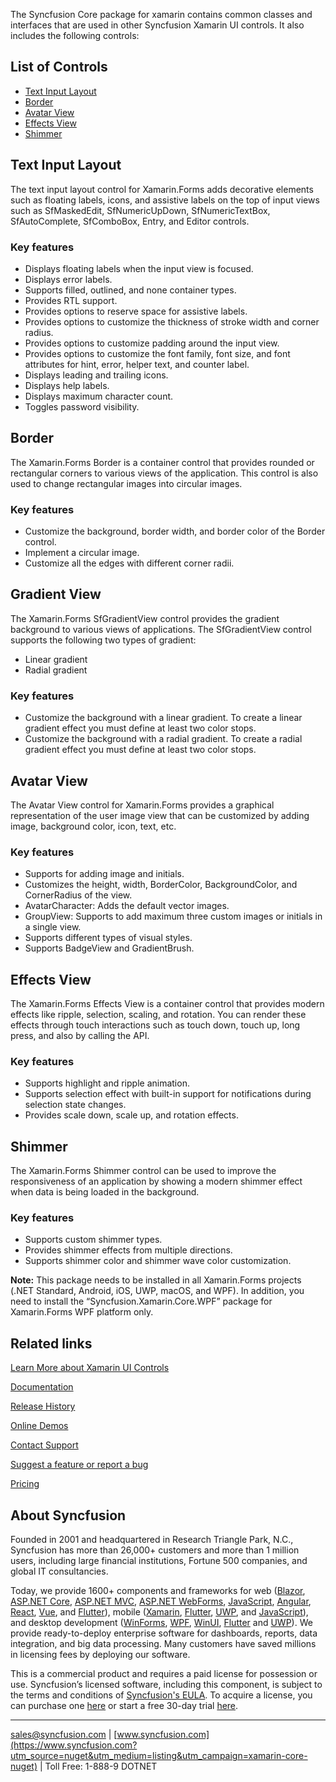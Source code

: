 The Syncfusion Core package for xamarin contains common classes and interfaces that are used in other Syncfusion Xamarin UI controls. It also includes the following controls:

## List of Controls

* [Text Input Layout](https://www.syncfusion.com/xamarin-ui-controls/xamarin-text-input-layout?utm_source=nuget&utm_medium=listing&utm_campaign=xamarin-core-nuget)
* [Border](https://www.syncfusion.com/xamarin-ui-controls/xamarin-border?utm_source=nuget&utm_medium=listing&utm_campaign=xamarin-core-nuget)
* [Avatar View](https://www.syncfusion.com/xamarin-ui-controls/xamarin-avatar-view?utm_source=nuget&utm_medium=listing&utm_campaign=xamarin-core-nuget)
* [Effects View](https://www.syncfusion.com/xamarin-ui-controls/xamarin-effects-view?utm_source=nuget&utm_medium=listing&utm_campaign=xamarin-core-nuget)
* [Shimmer](https://www.syncfusion.com/xamarin-ui-controls/xamarin-shimmer?utm_source=nuget&utm_medium=listing&utm_campaign=xamarin-core-nuget)

## Text Input Layout

The text input layout control for Xamarin.Forms adds decorative elements such as floating labels, icons, and assistive labels on the top of input views such as SfMaskedEdit, SfNumericUpDown, SfNumericTextBox, SfAutoComplete, SfComboBox, Entry, and Editor controls.

### Key features

* Displays floating labels when the input view is focused.
* Displays error labels.
* Supports filled, outlined, and none container types.
* Provides RTL support.
* Provides options to reserve space for assistive labels.
* Provides options to customize the thickness of stroke width and corner radius.
* Provides options to customize padding around the input view.
* Provides options to customize the font family, font size, and font attributes for hint, error, helper text, and counter label.
* Displays leading and trailing icons.
* Displays help labels.
* Displays maximum character count.
* Toggles password visibility.

## Border

The Xamarin.Forms Border is a container control that provides rounded or rectangular corners to various views of the application. This control is also used to change rectangular images into circular images.

### Key features

* Customize the background, border width, and border color of the Border control.
* Implement a circular image.
* Customize all the edges with different corner radii.

## Gradient View

The Xamarin.Forms SfGradientView control provides the gradient background to various views of applications. The SfGradientView control supports the following two types of gradient:

* Linear gradient
* Radial gradient

### Key features

* Customize the background with a linear gradient. To create a linear gradient effect you must define at least two color stops. 
* Customize the background with a radial gradient. To create a radial gradient effect you must define at least two color stops.

## Avatar View

The Avatar View control for Xamarin.Forms provides a graphical representation of the user image view that can be customized by adding image, background color, icon, text, etc.

### Key features

* Supports for adding image and initials.
* Customizes the height, width, BorderColor, BackgroundColor, and CornerRadius of the view.
* AvatarCharacter: Adds the default vector images.
* GroupView: Supports to add maximum three custom images or initials in a single view.
* Supports different types of visual styles.
* Supports BadgeView and GradientBrush.

## Effects View

The Xamarin.Forms Effects View is a container control that provides modern effects like ripple, selection, scaling, and rotation. You can render these effects through touch interactions such as touch down, touch up, long press, and also by calling the API.

### Key features

* Supports highlight and ripple animation.
* Supports selection effect with built-in support for notifications during selection state changes.
* Provides scale down, scale up, and rotation effects.

## Shimmer

The Xamarin.Forms Shimmer control can be used to improve the responsiveness of an application by showing a modern shimmer effect when data is being loaded in the background.

### Key features

* Supports custom shimmer types.
* Provides shimmer effects from multiple directions.
* Supports shimmer color and shimmer wave color customization.

**Note:** This package needs to be installed in all Xamarin.Forms projects (.NET Standard, Android, iOS, UWP, macOS, and WPF). In addition, you need to install the “Syncfusion.Xamarin.Core.WPF” package for Xamarin.Forms WPF platform only.
	  
## Related links
[Learn More about Xamarin UI Controls](https://www.syncfusion.com/xamarin-ui-controls?utm_source=nuget&utm_medium=listing&utm_campaign=xamarin-core-nuget)

[Documentation](https://help.syncfusion.com/xamarin/introduction/overview?utm_source=nuget&utm_medium=listing&utm_campaign=xamarin-core-nuget)

[Release History](https://help.syncfusion.com/xamarin/release-notes/v19.4.0.50?utm_source=nuget&utm_medium=listing&utm_campaign=xamarin-core-nuget)

[Online Demos](https://github.com/syncfusion/xamarin-demos?utm_source=nuget&utm_medium=listing&utm_campaign=xamarin-core-nuget)

[Contact Support](https://www.syncfusion.com/support/directtrac/incidents/newincident/?utm_source=nuget&utm_medium=listing&utm_campaign=xamarin-core-nuget)

[Suggest a feature or report a bug](https://www.syncfusion.com/feedback/xamarin-forms?utm_source=nuget&utm_medium=listing&utm_campaign=xamarin-core-nuget)

[Pricing](https://www.syncfusion.com/sales/products/xamarin?utm_source=nuget&utm_medium=listing&utm_campaign=xamarin-core-nuget)

## About Syncfusion
Founded in 2001 and headquartered in Research Triangle Park, N.C., Syncfusion has more than 26,000+ customers and more than 1 million users, including large financial institutions, Fortune 500 companies, and global IT consultancies.

Today, we provide 1600+ components and frameworks for web ([Blazor](https://www.syncfusion.com/blazor-components?utm_source=nuget&utm_medium=listing&utm_campaign=xamarin-core-nuget), [ASP.NET Core](https://www.syncfusion.com/aspnet-core-ui-controls?utm_source=nuget&utm_medium=listing&utm_campaign=xamarin-core-nuget), [ASP.NET MVC](https://www.syncfusion.com/aspnet-mvc-ui-controls?utm_source=nuget&utm_medium=listing&utm_campaign=xamarin-core-nuget), [ASP.NET WebForms](https://www.syncfusion.com/jquery/aspnet-webforms-ui-controls?utm_source=nuget&utm_medium=listing&utm_campaign=xamarin-core-nuget), [JavaScript](https://www.syncfusion.com/javascript-ui-controls?utm_source=nuget&utm_medium=listing&utm_campaign=xamarin-core-nuget), [Angular](https://www.syncfusion.com/angular-ui-components?utm_source=nuget&utm_medium=listing&utm_campaign=xamarin-core-nuget), [React](https://www.syncfusion.com/react-ui-components?utm_source=nuget&utm_medium=listing&utm_campaign=xamarin-core-nuget), [Vue](https://www.syncfusion.com/vue-ui-components?utm_source=nuget&utm_medium=listing&utm_campaign=xamarin-core-nuget), and [Flutter](https://www.syncfusion.com/flutter-widgets?utm_source=nuget&utm_medium=listing&utm_campaign=xamarin-core-nuget)), mobile ([Xamarin](https://www.syncfusion.com/xamarin-ui-controls?utm_source=nuget&utm_medium=listing&utm_campaign=xamarin-core-nuget), [Flutter](https://www.syncfusion.com/flutter-widgets?utm_source=nuget&utm_medium=listing&utm_campaign=xamarin-core-nuget), [UWP](https://www.syncfusion.com/uwp-ui-controls?utm_source=nuget&utm_medium=listing&utm_campaign=xamarin-core-nuget), and [JavaScript](https://www.syncfusion.com/javascript-ui-controls?utm_source=nuget&utm_medium=listing&utm_campaign=xamarin-core-nuget)), and desktop development ([WinForms](https://www.syncfusion.com/winforms-ui-controls?utm_source=nuget&utm_medium=listing&utm_campaign=xamarin-core-nuget), [WPF](https://www.syncfusion.com/wpf-ui-controls?utm_source=nuget&utm_medium=listing&utm_campaign=xamarin-core-nuget), [WinUI](https://www.syncfusion.com/winui-controls?utm_source=nuget&utm_medium=listing&utm_campaign=xamarin-core-nuget), [Flutter](https://www.syncfusion.com/flutter-widgets?utm_source=nuget&utm_medium=listing&utm_campaign=xamarin-core-nuget) and [UWP](https://www.syncfusion.com/uwp-ui-controls?utm_source=nuget&utm_medium=listing&utm_campaign=xamarin-core-nuget)). We provide ready-to-deploy enterprise software for dashboards, reports, data integration, and big data processing. Many customers have saved millions in licensing fees by deploying our software.


This is a commercial product and requires a paid license for possession or use. Syncfusion’s licensed software, including this component, is subject to the terms and conditions of [Syncfusion's EULA](https://www.syncfusion.com/eula/es/?utm_source=nuget&utm_medium=listing&utm_campaign=xamarin-core-nuget). To acquire a license, you can purchase one [here]( https://www.syncfusion.com/sales/products?utm_source=nuget&utm_medium=listing&utm_campaign=xamarin-core-nuget) or start a free 30-day trial [here](https://www.syncfusion.com/account/manage-trials/start-trials?utm_source=nuget&utm_medium=listing&utm_campaign=xamarin-core-nuget).

___

[sales@syncfusion.com](mailto:sales@syncfusion.com?Subject=Syncfusion%20Core%20Xamarin-%20NuGet) | [www.syncfusion.com](https://www.syncfusion.com?utm_source=nuget&utm_medium=listing&utm_campaign=xamarin-core-nuget) | Toll Free: 1-888-9 DOTNET


     